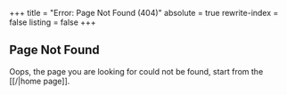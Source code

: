 +++
title = "Error: Page Not Found (404)"
absolute = true
rewrite-index = false
listing = false
+++

## Page Not Found

Oops, the page you are looking for could not be found, start from the [[/|home page]].
